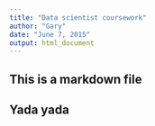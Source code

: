 ```yaml
---
title: "Data scientist coursework"
author: "Gary"
date: "June 7, 2015"
output: html_document
---
```


## This is a markdown file
## Yada yada
